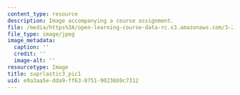 ```yaml
---
content_type: resource
description: Image accompanying a course assignment.
file: /media/https%3A/open-learning-course-data-rc.s3.amazonaws.com/3-22-mechanical-behavior-of-materials-spring-2008/e9a3aa5edda9ff63875190236b9c7312_suprlastic3_pic1.jpg
file_type: image/jpeg
image_metadata:
  caption: ''
  credit: ''
  image-alt: ''
resourcetype: Image
title: suprlastic3_pic1
uid: e9a3aa5e-dda9-ff63-8751-90236b9c7312
---
```

